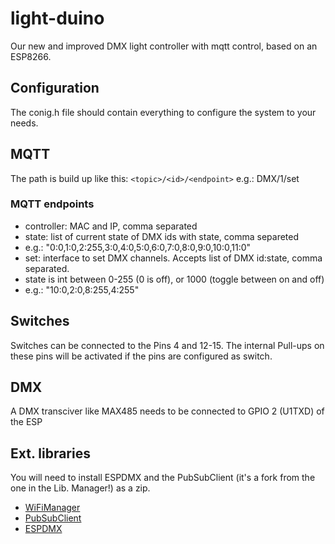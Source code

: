 # light-duino
Our new and improved DMX light controller with mqtt control, based on an ESP8266. 

## Configuration
The conig.h file should contain everything to configure the system to your needs. 

## MQTT
The path is build up like this: 
`<topic>/<id>/<endpoint>`
e.g.: DMX/1/set

### MQTT endpoints
* controller: MAC and IP, comma separated
* state: list of current state of DMX ids with state, comma separeted
 * e.g.: "0:0,1:0,2:255,3:0,4:0,5:0,6:0,7:0,8:0,9:0,10:0,11:0"
* set: interface to set DMX channels. Accepts list of DMX id:state, comma separated. 
 * state is int between 0-255 (0 is off), or 1000 (toggle between on and off)   
 * e.g.: "10:0,2:0,8:255,4:255" 
 
## Switches
Switches can be connected to the Pins 4 and 12-15. 
The internal Pull-ups on these pins will be activated if the pins are configured as switch.  
 
## DMX
A DMX transciver like MAX485 needs to be connected to GPIO 2 (U1TXD) of the ESP

## Ext. libraries
You will need to install ESPDMX and the PubSubClient (it's a fork from the one in the Lib. Manager!) as a zip. 

* [WiFiManager](https://github.com/tzapu/WiFiManager)
* [PubSubClient](https://github.com/Imroy/pubsubclient)
* [ESPDMX](https://github.com/Rickgg/ESP-Dmx)

